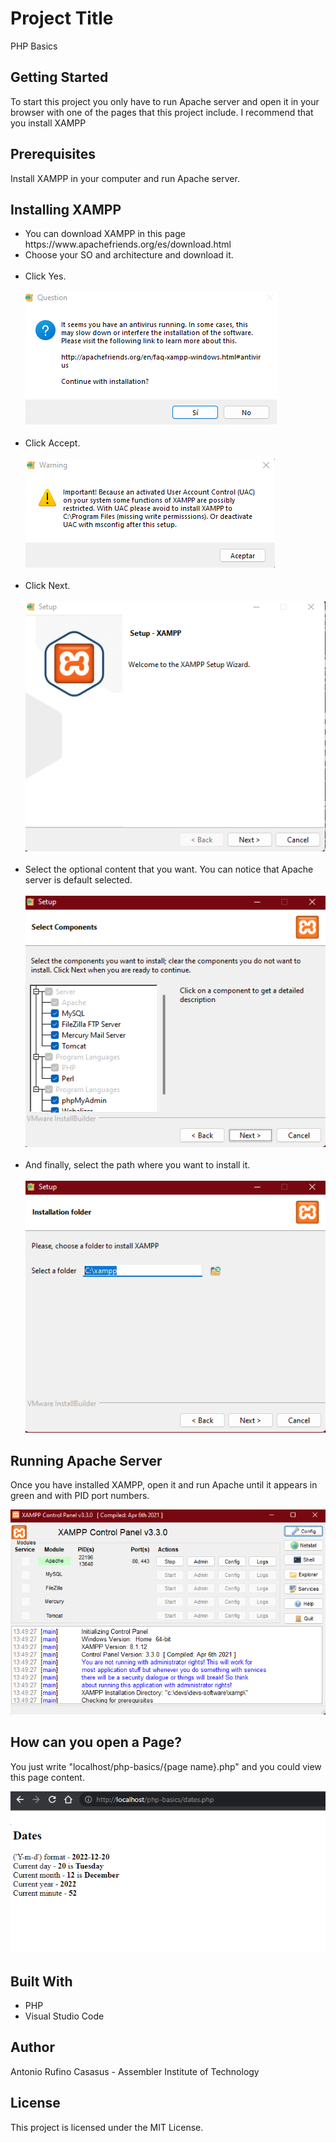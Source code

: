 # Project Title
<p>PHP Basics</p>

## Getting Started
<p>To start this project you only have to run Apache server and open it in your browser with one of the pages that this project include. I recommend that you install XAMPP</p>

## Prerequisites
<p>Install XAMPP in your computer and run Apache server.</p>

## Installing XAMPP
<ul>
  <li>You can download XAMPP in this page https://www.apachefriends.org/es/download.html</li>
  <li>Choose your SO and architecture and download it.</li>
  <br><li>Click Yes.</li><br>
  <img alt="1" src="assets/1.png" /><br>
  <br><li>Click Accept.</li><br>
  <img alt="2" src="assets/2.png" /><br>
  <br><li>Click Next.</li><br>
  <img alt="3" src="assets/3.png" /><br>
  <br><li>Select the optional content that you want. You can notice that Apache server is default selected.</li><br>
  <img alt="4" src="assets/4.png" /><br>
  <br><li>And finally, select the path where you want to install it.</li><br>
  <img alt="5" src="assets/5.png" /><br>
</ul>


## Running Apache Server
<p>Once you have installed XAMPP, open it and run Apache until it appears in green and with PID port numbers.</p>
<img alt="Apache" src="assets/run.png" />

## How can you open a Page?
<p>You just write "localhost/php-basics/{page name}.php" and you could view this page content.</p>
<img alt="URL" src="assets/path.png" />


## Built With
<ul>
  <li>PHP</li>
  <li>Visual Studio Code</li>
</ul>

## Author
Antonio Rufino Casasus - Assembler Institute of Technology

## License
This project is licensed under the MIT License.
